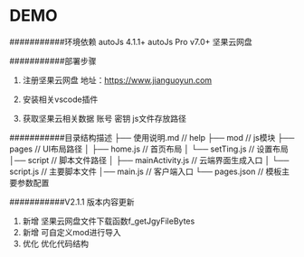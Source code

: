 DEMO
===========================

###########环境依赖
autoJs 4.1.1+
autoJs Pro v7.0+
坚果云网盘

###########部署步骤
1. 注册坚果云网盘
    地址：https://www.jianguoyun.com

2. 安装相关vscode插件

3. 获取坚果云相关数据
    账号
    密钥
    js文件存放路径


###########目录结构描述
├── 使用说明.md                   // help
├── mod                         // js模块
├── pages                       // UI布局路径
│   ├── home.js                 // 首页布局
│   └── setTing.js              // 设置布局
│── script                      // 脚本文件路径
│    ├── mainActivity.js         // 云端界面生成入口
│    └── script.js               // 主要脚本文件
│── main.js                      // 客户端入口
└── pages.json                   // 模板主要参数配置


###########V2.1.1 版本内容更新
1. 新增     坚果云网盘文件下载函数f_getJgyFileBytes
2. 新增     可自定义mod进行导入
3. 优化     优化代码结构
